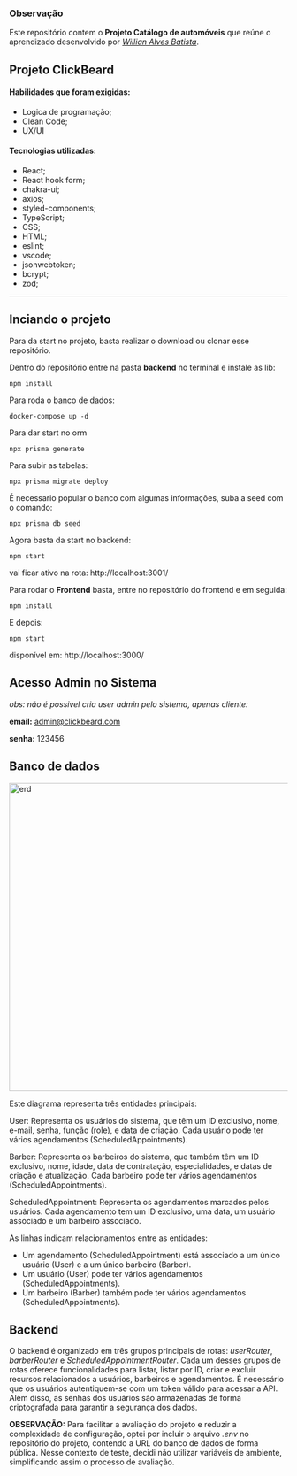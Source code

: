 ### Observação

Este repositório contem o **Projeto Catálogo de automóveis** que reúne o aprendizado desenvolvido por _[Willian Alves Batista](https://www.linkedin.com/in/willian-alves-batista-60aa6a180/)_.

## Projeto ClickBeard

#### Habilidades que foram exigidas:

  - Logica de programação;
  - Clean Code;
  - UX/UI

#### Tecnologias utilizadas:

  - React;
  - React hook form;
  - chakra-ui;
  - axios;
  - styled-components;
  - TypeScript;
  - CSS;
  - HTML;
  - eslint;
  - vscode;
  - jsonwebtoken;
  - bcrypt;
  - zod;

---

## Inciando o projeto

Para da start no projeto, basta realizar o download ou clonar esse repositório.

Dentro do repositório entre na pasta **backend** no terminal e instale as lib:

    npm install

Para roda o banco de dados:

    docker-compose up -d

Para dar start no orm

    npx prisma generate

Para subir as tabelas:

    npx prisma migrate deploy

É necessario popular o banco com algumas informações, suba a seed com o comando:

    npx prisma db seed

Agora basta da start no backend:

    npm start

vai ficar ativo na rota:  http://localhost:3001/

Para rodar o **Frontend** basta, entre no repositório do frontend e em seguida:

    npm install

E depois:

    npm start

disponível em: http://localhost:3000/

## Acesso Admin no Sistema

  *obs: não é possivel cria user admin pelo sistema, apenas cliente:*
  
**email:** admin@clickbeard.com

**senha:** 123456


## Banco de dados

<img width="862" height="557" alt="erd" src="https://github.com/user-attachments/assets/2356950e-ee04-4752-8f6c-fa635d2052b2" />


Este diagrama representa três entidades principais:

User: Representa os usuários do sistema, que têm um ID exclusivo, nome, e-mail, senha, função (role), e data de criação. Cada usuário pode ter vários agendamentos (ScheduledAppointments).

Barber: Representa os barbeiros do sistema, que também têm um ID exclusivo, nome, idade, data de contratação, especialidades, e datas de criação e atualização. Cada barbeiro pode ter vários agendamentos (ScheduledAppointments).

ScheduledAppointment: Representa os agendamentos marcados pelos usuários. Cada agendamento tem um ID exclusivo, uma data, um usuário associado e um barbeiro associado.

As linhas indicam relacionamentos entre as entidades:

  - Um agendamento (ScheduledAppointment) está associado a um único usuário (User) e a um único barbeiro (Barber).
  - Um usuário (User) pode ter vários agendamentos (ScheduledAppointments).
  - Um barbeiro (Barber) também pode ter vários agendamentos (ScheduledAppointments).


## Backend

O backend é organizado em três grupos principais de rotas: *userRouter*, *barberRouter* e *ScheduledAppointmentRouter*. Cada um desses grupos de rotas oferece funcionalidades para listar, listar por ID, criar e excluir recursos relacionados a usuários, barbeiros e agendamentos. É necessário que os usuários autentiquem-se com um token válido para acessar a API. Além disso, as senhas dos usuários são armazenadas de forma criptografada para garantir a segurança dos dados.

**OBSERVAÇÃO:** Para facilitar a avaliação do projeto e reduzir a complexidade de configuração, optei por incluir o arquivo *.env* no repositório do projeto, contendo a URL do banco de dados de forma pública. Nesse contexto de teste, decidi não utilizar variáveis de ambiente, simplificando assim o processo de avaliação.


